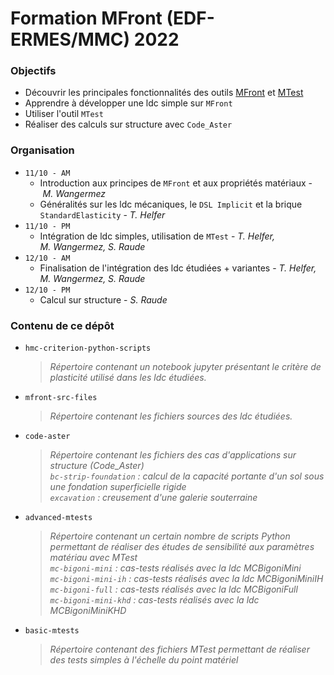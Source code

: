 # Formation MFront (EDF-ERMES/MMC) 2022
### Objectifs 
- Découvrir les principales fonctionnalités des outils [MFront](https://tfel.sourceforge.net/) et [MTest](https://tfel.sourceforge.net/mtest.html)
- Apprendre à développer une ldc simple sur `MFront`
- Utiliser l'outil `MTest`
- Réaliser des calculs sur structure avec `Code_Aster`

### Organisation
- `11/10 - AM`
    - Introduction aux principes de `MFront` et aux propriétés matériaux&nbsp;-&nbsp;*M.&nbsp;Wangermez*
    - Généralités sur les ldc mécaniques, le `DSL Implicit` et la brique `StandardElasticity`&nbsp;-&nbsp;*T.&nbsp;Helfer*
- `11/10 - PM`
    - Intégration de ldc simples, utilisation de `MTest`&nbsp;-&nbsp;*T.&nbsp;Helfer, M.&nbsp;Wangermez, S.&nbsp;Raude*
- `12/10 - AM`
    - Finalisation de l'intégration des ldc étudiées&nbsp;+&nbsp;variantes&nbsp;-&nbsp;*T.&nbsp;Helfer, M.&nbsp;Wangermez, S.&nbsp;Raude*
- `12/10 - PM`
    - Calcul sur structure&nbsp;-&nbsp;*S.&nbsp;Raude*

### Contenu de ce dépôt
- `hmc-criterion-python-scripts`

    > *Répertoire contenant un notebook jupyter présentant le critère de plasticité utilisé dans les ldc étudiées.*

- `mfront-src-files`

    > *Répertoire contenant les fichiers sources des ldc étudiées.*

- `code-aster`

    > *Répertoire contenant les fichiers des cas d'applications sur structure (Code_Aster)*  
    > *`bc-strip-foundation` : calcul de la capacité portante d'un sol sous une fondation superficielle rigide*  
    > *`excavation` : creusement d'une galerie souterraine*

- `advanced-mtests`

    > *Répertoire contenant un certain nombre de scripts Python permettant de réaliser des études de sensibilité aux paramètres matériau avec MTest*  
    > *`mc-bigoni-mini` : cas-tests réalisés avec la ldc MCBigoniMini*  
    > *`mc-bigoni-mini-ih` : cas-tests réalisés avec la ldc MCBigoniMiniIH*  
    > *`mc-bigoni-full` : cas-tests réalisés avec la ldc MCBigoniFull*  
    > *`mc-bigoni-mini-khd` : cas-tests réalisés avec la ldc MCBigoniMiniKHD*

- `basic-mtests`

    > *Répertoire contenant des fichiers MTest permettant de réaliser des tests simples à l'échelle du point matériel*
